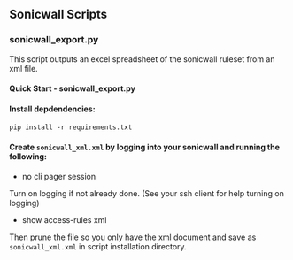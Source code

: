 ## Sonicwall Scripts

### sonicwall_export.py

This script outputs an excel spreadsheet of the sonicwall ruleset from an xml file.

#### Quick Start - sonicwall_export.py

#### Install depdendencies:

```
pip install -r requirements.txt
```

#### Create `sonicwall_xml.xml` by logging into your sonicwall and running the following:

- no cli pager session

Turn on logging if not already done. (See your ssh client for help turning on logging)

- show access-rules xml

Then prune the file so you only have the xml document and save as `sonicwall_xml.xml` in script installation directory.